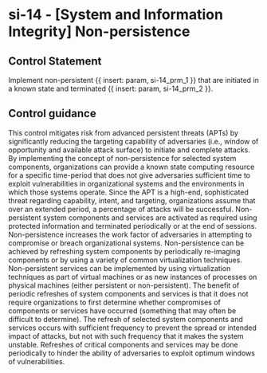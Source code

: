 # si-14 - \[System and Information Integrity\] Non-persistence

## Control Statement

Implement non-persistent {{ insert: param, si-14_prm_1 }} that are initiated in a known state and terminated {{ insert: param, si-14_prm_2 }}.

## Control guidance

This control mitigates risk from advanced persistent threats (APTs) by significantly reducing the targeting capability of adversaries (i.e., window of opportunity and available attack surface) to initiate and complete attacks. By implementing the concept of non-persistence for selected system components, organizations can provide a known state computing resource for a specific time-period that does not give adversaries sufficient time to exploit vulnerabilities in organizational systems and the environments in which those systems operate. Since the APT is a high-end, sophisticated threat regarding capability, intent, and targeting, organizations assume that over an extended period, a percentage of attacks will be successful. Non-persistent system components and services are activated as required using protected information and terminated periodically or at the end of sessions. Non-persistence increases the work factor of adversaries in attempting to compromise or breach organizational systems. Non-persistence can be achieved by refreshing system components by periodically re-imaging components or by using a variety of common virtualization techniques. Non-persistent services can be implemented by using virtualization techniques as part of virtual machines or as new instances of processes on physical machines (either persistent or non-persistent). The benefit of periodic refreshes of system components and services is that it does not require organizations to first determine whether compromises of components or services have occurred (something that may often be difficult to determine). The refresh of selected system components and services occurs with sufficient frequency to prevent the spread or intended impact of attacks, but not with such frequency that it makes the system unstable. Refreshes of critical components and services may be done periodically to hinder the ability of adversaries to exploit optimum windows of vulnerabilities.
